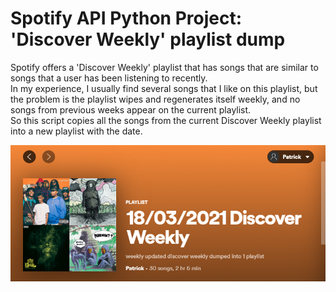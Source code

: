 # Spotify API Python Project: 'Discover Weekly' playlist dump

Spotify offers a 'Discover Weekly' playlist that has songs that are similar to songs that a user has been listening to recently.  
In my experience, I usually find several songs that I like on this playlist, but the problem is the playlist wipes and regenerates itself weekly, and no songs from previous weeks appear on the current playlist.  
So this script copies all the songs from the current Discover Weekly playlist into a new playlist with the date.  

![](screenshots/playlistScreenshot.png)
